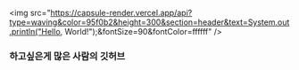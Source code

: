 <img src="https://capsule-render.vercel.app/api?type=waving&color=95f0b2&height=300&section=header&text=System.out.println("Hello, World!");&fontSize=90&fontColor=ffffff" />

### 하고싶은게 많은 사람의 깃허브
